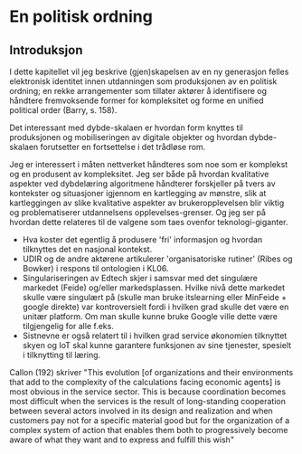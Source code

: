 
# En politisk ordning

## Introduksjon

I dette kapitellet vil jeg beskrive (gjen)skapelsen av en ny generasjon felles elektronisk identitet innen utdanningen som produksjonen av en politisk ordning; en rekke arrangementer som tillater aktører å identifisere og håndtere fremvoksende former for kompleksitet og forme en unified political order (Barry, s. 158).

Det interessant med dybde-skalaen er hvordan form knyttes til produksjonen og mobiliseringen av digitale objekter og hvordan dybde-skalaen forutsetter en fortsettelse i det trådløse rom.

Jeg er interessert i måten nettverket håndteres som noe som er komplekst og en produsent av kompleksitet. Jeg ser både på hvordan kvalitative aspekter ved dybdelæring algoritmene håndterer forskjeller på tvers av kontekster og situasjoner igjennom en kartlegging av mønstre, slik at kartleggingen av slike kvalitative aspekter av brukeropplevelsen blir viktig og problematiserer utdannelsens opplevelses-grenser. Og jeg ser på hvordan dette relateres til de valgene som taes ovenfor teknologi-giganter.


* Hva koster det egentlig å produsere 'fri' informasjon og hvordan tilknyttes det en nasjonal kontekst.
* UDIR og de andre aktørene artikulerer 'organisatoriske rutiner' (Ribes og Bowker) i respons til ontologien i KL06.
* Singulariseringen av Edtech skjer i samsvar med det singulære markedet (Feide) og/eller markedsplassen. Hvilke nivå dette markedet skulle være singulært på (skulle man bruke itslearning eller MinFeide + google direkte) var kontroversielt fordi i hvilken grad skulle det være en unitær platform. Om man skulle kunne bruke Google ville dette være tilgjengelig for alle f.eks.
* Sistnevne er også relatert til i hvilken grad service økonomien tilknyttet skyen og IoT skal kunne garantere funksjonen av sine tjenester, spesielt i tilknytting til læring.

Callon (192) skriver "This evolution [of organizations and their environments that add to the complexity of the calculations facing economic agents] is most obvious in the service sector. This is because coordination becomes most difficult when the services is the result of long-standing cooperation between several actors involved in its design and realization and when customers pay not for a specific material good but for the organization of a complex system of action that enables them both to progressively become aware of what they want and to express and fulfill this wish"
